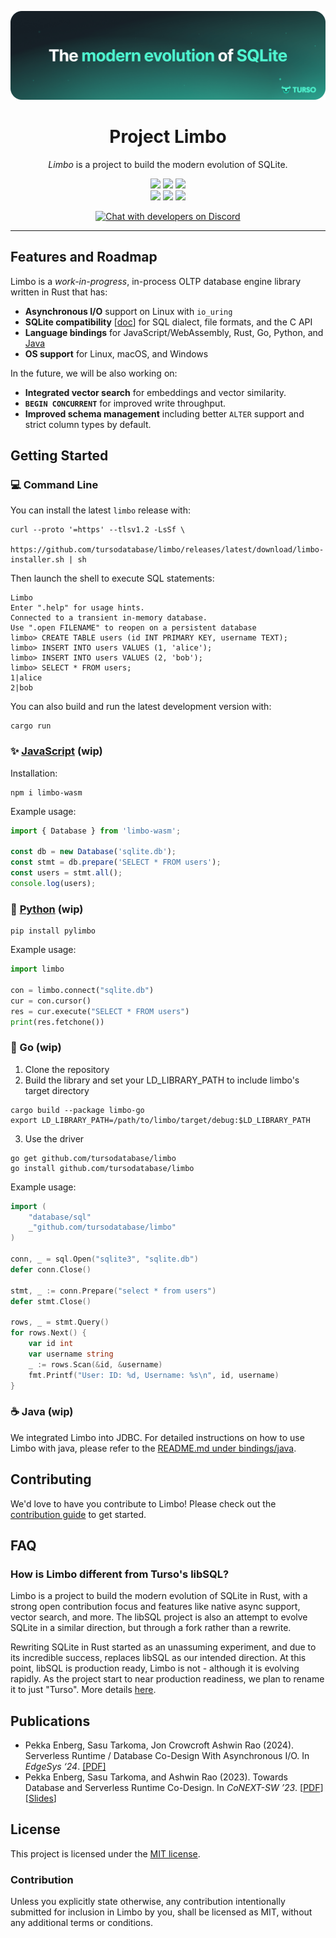 <p align="center">
  <img src="limbo.png" alt="Limbo" width="800"/>
  <h1 align="center">Project Limbo</h1>
</p>

<p align="center">
  <i>Limbo</i> is a project to build the modern evolution of SQLite.
</p>

<p align="center">
  <a title="Build Status" target="_blank" href="https://github.com/tursodatabase/limbo/actions/workflows/rust.yml"><img src="https://img.shields.io/github/actions/workflow/status/tursodatabase/limbo/rust.yml?style=flat-square"></a>
  <a title="Releases" target="_blank" href="https://github.com/tursodatabase/limbo/releases"><img src="https://img.shields.io/github/release/tursodatabase/limbo?style=flat-square&color=9CF"></a>
  <a title="MIT" target="_blank" href="https://github.com/tursodatabase/limbo/blob/main/LICENSE.md"><img src="http://img.shields.io/badge/license-MIT-orange.svg?style=flat-square"></a>
  <br>
  <a title="GitHub Pull Requests" target="_blank" href="https://github.com/tursodatabase/limbo/pulls"><img src="https://img.shields.io/github/issues-pr-closed/tursodatabase/limbo.svg?style=flat-square&color=FF9966"></a>
  <a title="GitHub Commits" target="_blank" href="https://github.com/tursodatabase/limbo/commits/main"><img src="https://img.shields.io/github/commit-activity/m/tursodatabase/limbo.svg?style=flat-square"></a>
  <a title="Last Commit" target="_blank" href="https://github.com/tursodatabase/limbo/commits/main"><img src="https://img.shields.io/github/last-commit/tursodatabase/limbo.svg?style=flat-square&color=FF9900"></a>
</p>
<p align="center">
  <a title="Developer's Discord" target="_blank" href="[https://discord.gg/jgjmyYgHwB](https://discord.gg/jgjmyYgHwB)"><img alt="Chat with developers on Discord" src="https://img.shields.io/discord/1258658826257961020?label=Discord&logo=Discord&style=social"></a>
</p>

---

## Features and Roadmap

Limbo is a _work-in-progress_, in-process OLTP database engine library written in Rust that has:

* **Asynchronous I/O** support on Linux with `io_uring`
* **SQLite compatibility** [[doc](COMPAT.md)] for SQL dialect, file formats, and the C API
* **Language bindings** for JavaScript/WebAssembly, Rust, Go, Python, and [Java](bindings/java)
* **OS support** for Linux, macOS, and Windows

In the future, we will be also working on:

* **Integrated vector search** for embeddings and vector similarity.
* **`BEGIN CONCURRENT`** for improved write throughput.
* **Improved schema management** including better `ALTER` support and strict column types by default.

## Getting Started

### 💻 Command Line

You can install the latest `limbo` release with:

```shell 
curl --proto '=https' --tlsv1.2 -LsSf \
  https://github.com/tursodatabase/limbo/releases/latest/download/limbo-installer.sh | sh
```

Then launch the shell to execute SQL statements:

```console
Limbo
Enter ".help" for usage hints.
Connected to a transient in-memory database.
Use ".open FILENAME" to reopen on a persistent database
limbo> CREATE TABLE users (id INT PRIMARY KEY, username TEXT);
limbo> INSERT INTO users VALUES (1, 'alice');
limbo> INSERT INTO users VALUES (2, 'bob');
limbo> SELECT * FROM users;
1|alice
2|bob
```

You can also build and run the latest development version with:

```shell
cargo run
```

### ✨ [JavaScript](https://www.npmjs.com/package/limbo-wasm) (wip)

Installation:

```console
npm i limbo-wasm
```

Example usage:

```js
import { Database } from 'limbo-wasm';

const db = new Database('sqlite.db');
const stmt = db.prepare('SELECT * FROM users');
const users = stmt.all();
console.log(users);
```

### 🐍 [Python](https://pypi.org/project/pylimbo/) (wip)

```console
pip install pylimbo
```

Example usage:

```python
import limbo

con = limbo.connect("sqlite.db")
cur = con.cursor()
res = cur.execute("SELECT * FROM users")
print(res.fetchone())
```

### 🐹 Go (wip)

1. Clone the repository
2. Build the library and set your LD_LIBRARY_PATH to include limbo's target directory
```console
cargo build --package limbo-go
export LD_LIBRARY_PATH=/path/to/limbo/target/debug:$LD_LIBRARY_PATH
```
3. Use the driver

```console
go get github.com/tursodatabase/limbo
go install github.com/tursodatabase/limbo
```

Example usage:
```go
import (
    "database/sql"
    _"github.com/tursodatabase/limbo"
)

conn, _ = sql.Open("sqlite3", "sqlite.db")
defer conn.Close()

stmt, _ := conn.Prepare("select * from users")
defer stmt.Close()

rows, _ = stmt.Query()
for rows.Next() {
    var id int 
    var username string
    _ := rows.Scan(&id, &username)
    fmt.Printf("User: ID: %d, Username: %s\n", id, username)
}
```

### ☕️ Java (wip)

We integrated Limbo into JDBC. For detailed instructions on how to use Limbo with java, please refer to
the [README.md under bindings/java](bindings/java/README.md).

## Contributing

We'd love to have you contribute to Limbo! Please check out the [contribution guide] to get started.

## FAQ

### How is Limbo different from Turso's libSQL?

Limbo is a project to build the modern evolution of SQLite in Rust, with a strong open contribution focus and features like native async support, vector search, and more. The libSQL project is also an attempt to evolve SQLite in a similar direction, but through a fork rather than a rewrite.

Rewriting SQLite in Rust started as an unassuming experiment, and due to its incredible success, replaces libSQL as our intended direction. At this point, libSQL is production ready, Limbo is not - although it is evolving rapidly. As the project start to near production readiness, we plan to rename it to just "Turso". More details [here](https://turso.tech/blog/we-will-rewrite-sqlite-and-we-are-going-all-in).

## Publications

* Pekka Enberg, Sasu Tarkoma, Jon Crowcroft Ashwin Rao (2024). Serverless Runtime / Database Co-Design With Asynchronous I/O. In _EdgeSys ‘24_. [[PDF]](https://penberg.org/papers/penberg-edgesys24.pdf)
* Pekka Enberg, Sasu Tarkoma, and Ashwin Rao (2023). Towards Database and Serverless Runtime Co-Design. In _CoNEXT-SW ’23_. [[PDF](https://penberg.org/papers/penberg-conext-sw-23.pdf)] [[Slides](https://penberg.org/papers/penberg-conext-sw-23-slides.pdf)]

## License

This project is licensed under the [MIT license].

### Contribution

Unless you explicitly state otherwise, any contribution intentionally submitted
for inclusion in Limbo by you, shall be licensed as MIT, without any additional
terms or conditions.

[contribution guide]: https://github.com/tursodatabase/limbo/blob/main/CONTRIBUTING.md
[MIT license]: https://github.com/tursodatabase/limbo/blob/main/LICENSE.md

